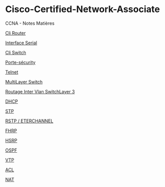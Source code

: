 # Cisco-Certified-Network-Associate
CCNA - Notes Matières


[Cli Router](https://github.com/vandcj/Cisco-Certified-Network-Associate/blob/main/assets/%23%20Notable/20210305%20CLI%20ROUTEUR%20COMMAND.md)

[Interface Serial](https://github.com/vandcj/Cisco-Certified-Network-Associate/blob/main/assets/%23%20Notable/20210306%20interface%20serial%20commandes.md)

[Cli Switch](https://github.com/vandcj/Cisco-Certified-Network-Associate/blob/main/assets/%23%20Notable/20210309%20CLI%20SWITCH%20CISCO.md)

[Porte-sécurity](https://github.com/vandcj/Cisco-Certified-Network-Associate/blob/main/20210312%20Port-s%C3%A9curity%E2%80%BAswitch.md) 

[Telnet](https://github.com/vandcj/Cisco-Certified-Network-Associate/blob/main/assets/%23%20Notable/20210312.2%20TELNET.md)

[MultiLayer Switch](https://github.com/vandcj/Cisco-Certified-Network-Associate/blob/main/assets/%23%20Notable/20210315%20MULTY%20LAYER%20SWITCH.md)

[Routage Inter Vlan SwitchLayer 3](https://github.com/vandcj/Cisco-Certified-Network-Associate/blob/main/assets/%23%20Notable/20210318%20routage%20inter%20VLAN%20switch%20layer%203.md)

[DHCP](https://github.com/vandcj/Cisco-Certified-Network-Associate/blob/main/assets/%23%20Notable/20210319%20DHCP.md)

[STP](https://github.com/vandcj/Cisco-Certified-Network-Associate/blob/main/assets/%23%20Notable/20210324.2%20STP.md)

[RSTP / ETERCHANNEL](https://github.com/vandcj/Cisco-Certified-Network-Associate/blob/main/assets/%23%20Notable/20210330%20RSTP%20ETERCHANNEL%20SVP.md)

[FHRP](https://github.com/vandcj/Cisco-Certified-Network-Associate/blob/main/assets/%23%20Notable/20210330.3%20FHRP%20first%20hop%20redundancy%20protocols.md)

[HSRP](https://github.com/vandcj/Cisco-Certified-Network-Associate/blob/main/assets/%23%20Notable/20210414.2%20HSRP%20fhrp%20commande.md)


[OSPF](https://github.com/vandcj/Cisco-Certified-Network-Associate/blob/main/assets/%23%20Notable/20210402%20%20OSPFgeneralit%C3%A9%20protocol%20de%20routage%20%5B%20v2%20%3D%20ipv4%20%2C%20v3%20%3D%20ipv6%5D.md)

[VTP](https://github.com/vandcj/Cisco-Certified-Network-Associate/blob/main/assets/%23%20Notable/20210406.2%20VTP%20(%20cisco%20).md)

[ACL](https://github.com/vandcj/Cisco-Certified-Network-Associate/blob/main/assets/%23%20Notable/20210419%20Acces-lists%20ACL.md)

[NAT](https://github.com/vandcj/Cisco-Certified-Network-Associate/blob/main/assets/%23%20Notable/20210419.2%20NAT%20et%20ACL.md)

